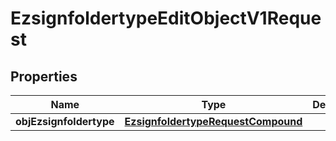 

# EzsignfoldertypeEditObjectV1Request

## Properties

Name | Type | Description | Notes
------------ | ------------- | ------------- | -------------
**objEzsignfoldertype** | [**EzsignfoldertypeRequestCompound**](EzsignfoldertypeRequestCompound.md) |  | 




